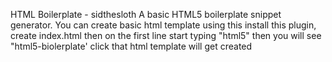 HTML Boilerplate - sidthesloth
A basic HTML5 boilerplate snippet generator.
You can create basic html template using 
this
install this plugin, create index.html
then on the first line start typing "html5"
then you will see "html5-biolerplate'
click that 
html template will get created
